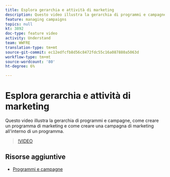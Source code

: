 ```yaml
---
title: Esplora gerarchia e attività di marketing
description: Questo video illustra la gerarchia di programmi e campagne in  Adobe Campaign Standard (ACS), come creare un programma di marketing e come creare una campagna di marketing all'interno di un programma.
feature: managing campaigns
topics: null
kt: 3892
doc-type: feature video
activity: Understand
team: WWFRE
translation-type: tm+mt
source-git-commit: ec12edfcfb8d56c8472fdc55c16a087880a5063d
workflow-type: tm+mt
source-wordcount: '80'
ht-degree: 6%

---
```



# Esplora gerarchia e attività di marketing

Questo video illustra la gerarchia di programmi e campagne, come creare un programma di marketing e come creare una campagna di marketing all&#39;interno di un programma.

>[!VIDEO](https://video.tv.adobe.com/v/18465?quality=12)

## Risorse aggiuntive

* [Programmi e campagne](https://docs.adobe.com/content/help/en/campaign-standard/using/getting-started/marketing-plans/programs-and-campaigns.html)
